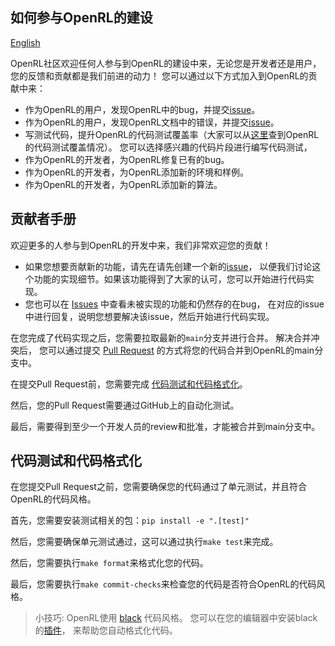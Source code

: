 ## 如何参与OpenRL的建设

[English](../CONTRIBUTING.md)

OpenRL社区欢迎任何人参与到OpenRL的建设中来，无论您是开发者还是用户，您的反馈和贡献都是我们前进的动力！
您可以通过以下方式加入到OpenRL的贡献中来：

- 作为OpenRL的用户，发现OpenRL中的bug，并提交[issue](https://github.com/OpenRL-Lab/openrl/issues/new/choose)。
- 作为OpenRL的用户，发现OpenRL文档中的错误，并提交[issue](https://github.com/OpenRL-Lab/openrl/issues/new/choose)。
- 写测试代码，提升OpenRL的代码测试覆盖率（大家可以从[这里](https://app.codecov.io/gh/OpenRL-Lab/openrl)查到OpenRL的代码测试覆盖情况）。
 您可以选择感兴趣的代码片段进行编写代码测试，
- 作为OpenRL的开发者，为OpenRL修复已有的bug。
- 作为OpenRL的开发者，为OpenRL添加新的环境和样例。
- 作为OpenRL的开发者，为OpenRL添加新的算法。

## 贡献者手册

欢迎更多的人参与到OpenRL的开发中来，我们非常欢迎您的贡献！

- 如果您想要贡献新的功能，请先在请先创建一个新的[issue](https://github.com/OpenRL-Lab/openrl/issues/new/choose)，
 以便我们讨论这个功能的实现细节。如果该功能得到了大家的认可，您可以开始进行代码实现。
- 您也可以在 [Issues](https://github.com/OpenRL-Lab/openrl/issues) 中查看未被实现的功能和仍然存的在bug，
在对应的issue中进行回复，说明您想要解决该issue，然后开始进行代码实现。

在您完成了代码实现之后，您需要拉取最新的`main`分支并进行合并。
解决合并冲突后，
您可以通过提交 [Pull Request](https://github.com/OpenRL-Lab/openrl/pulls) 
的方式将您的代码合并到OpenRL的main分支中。

在提交Pull Request前，您需要完成 [代码测试和代码格式化](#代码测试和代码格式化)。

然后，您的Pull Request需要通过GitHub上的自动化测试。

最后，需要得到至少一个开发人员的review和批准，才能被合并到main分支中。

## 代码测试和代码格式化

在您提交Pull Request之前，您需要确保您的代码通过了单元测试，并且符合OpenRL的代码风格。

首先，您需要安装测试相关的包：`pip install -e ".[test]"`

然后，您需要确保单元测试通过，这可以通过执行`make test`来完成。

然后，您需要执行`make format`来格式化您的代码。

最后，您需要执行`make commit-checks`来检查您的代码是否符合OpenRL的代码风格。

> 小技巧: OpenRL使用 [black](https://github.com/psf/black) 代码风格。
您可以在您的编辑器中安装black的[插件](https://black.readthedocs.io/en/stable/integrations/editors.html)，
来帮助您自动格式化代码。



